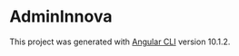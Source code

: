 # AdminInnova

This project was generated with [Angular CLI](https://github.com/angular/angular-cli) version 10.1.2.



